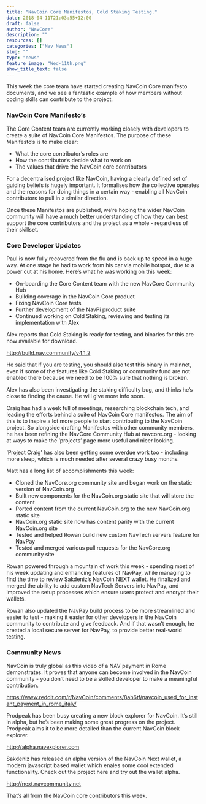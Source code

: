 ```yaml
---
title: "NavCoin Core Manifestos, Cold Staking Testing."
date: 2018-04-11T21:03:55+12:00
draft: false
author: "NavCore"
description: ""
resources: []
categories: ["Nav News"]
slug: ""
type: "news"
feature_image: "Wed-11th.png"
show_title_text: false
---
```

This week the core team have started creating NavCoin Core manifesto documents, and we see a fantastic example of how members without coding skills can contribute to the project.
<!--more-->
### NavCoin Core Manifesto’s
The Core Content team are currently working closely with developers to create a suite of NavCoin Core Manifestos. The purpose of these Manifesto’s is to make clear:


* What the core contributor’s roles are
* How the contributor’s decide what to work on
* The values that drive the NavCoin core contributors

For a decentralised project like NavCoin, having a clearly defined set of guiding beliefs is hugely important. It formalises how the collective operates and the reasons for doing things in a certain way - enabling all NavCoin contributors to pull in a similar direction.

Once these Manifestos are published, we’re hoping the wider NavCoin community will have a much better understanding of how they can best support the core contributors and the project as a whole - regardless of their skillset.

### Core Developer Updates
Paul is now fully recovered from the flu and is back up to speed in a huge way.  At one stage he had to work from his car via mobile hotspot, due to a power cut at his home. Here’s what he was working on this week:

- On-boarding the Core Content team with the new NavCore Community Hub
- Building coverage in the NavCoin Core product
- Fixing NavCoin Core tests
- Further development of the NavPi product suite
- Continued working on Cold Staking, reviewing and testing its implementation with Alex

Alex reports that Cold Staking is ready for testing, and binaries for this are now available for download.

http://build.nav.community/v4.1.2

He said that if you are testing, you should also test this binary in mainnet, even if some of the features like Cold Staking or community fund are not enabled there because we need to be 100% sure that nothing is broken.

Alex has also been investigating the staking difficulty bug, and thinks he’s close to finding the cause. He will give more info soon.

Craig has had a week full of meetings, researching blockchain tech, and leading the efforts behind a suite of NavCoin Core manifestos. The aim of this is to inspire a lot more people to start contributing to the NavCoin project. So alongside drafting Manifestos with other community members, he has been refining the NavCore Community Hub at navcore.org - looking at ways to make the ‘projects’ page more useful and nicer looking.

‘Project Craig’ has also been getting some overdue work too - including more sleep, which is much needed after several crazy busy months.

Matt has a long list of accomplishments this week:

- Cloned the NavCore.org community site and began work on the static version of NavCoin.org
- Built new components for the NavCoin.org static site that will store the content
- Ported content from the current NavCoin.org to the new NavCoin.org static site
- NavCoin.org static site now has content parity with the current NavCoin.org site
- Tested and helped Rowan build new custom NavTech servers feature for NavPay
- Tested and merged various pull requests for the NavCore.org community site

Rowan powered through a mountain of work this week - spending most of his week updating and enhancing features of NavPay, while managing to find the time to review Sakdeniz’s NavCoin NEXT wallet.
He finalized and merged the ability to add custom NavTech Servers into NavPay, and improved the setup processes which ensure users protect and encrypt their wallets.

Rowan also updated the NavPay build process to be more streamlined and easier to test - making it easier for other developers in the NavCoin community to contribute and give feedback. And if that wasn’t enough, he created a local secure server for NavPay, to provide better real-world testing.

### Community News

NavCoin is truly global as this video of a NAV payment in Rome demonstrates. It proves that anyone can become involved in the NavCoin community - you don’t need to be a skilled developer to make a meaningful contribution.

https://www.reddit.com/r/NavCoin/comments/8ah6tf/navcoin_used_for_instant_payment_in_rome_italy/

Prodpeak has been busy creating a new block explorer for NavCoin. It’s still in alpha, but he’s been making some great progress on the project. Prodpeak aims it to be more detailed than the current NavCoin block explorer.

http://alpha.navexplorer.com

Sakdeniz has released an alpha version of the NavCoin Next wallet, a modern javascript based wallet which enales some cool extended functionality. Check out the project here and try out the wallet alpha.

http://next.navcommunity.net

That’s all from the NavCoin core contributors this week.
